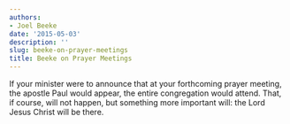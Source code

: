 ```yaml
---
authors:
- Joel Beeke
date: '2015-05-03'
description: ''
slug: beeke-on-prayer-meetings
title: Beeke on Prayer Meetings
---
```

If your minister were to announce that at your forthcoming prayer meeting, the apostle Paul would appear, the entire congregation would attend. That, if course, will not happen, but something more important will: the Lord Jesus Christ will be there.


